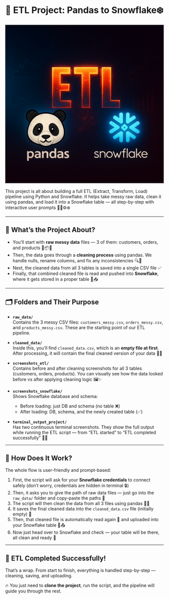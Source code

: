 # 🧹 ETL Project: Pandas to Snowflake❄️

![ETL Pandas to Snowflake Thumbnail](images/thumbnail/thumbnail_image.png)


This project is all about building a full ETL (Extract, Transform, Load) pipeline using Python and Snowflake. It helps take messy raw data, clean it using pandas, and load it into a Snowflake table — all step-by-step with interactive user prompts 🧑‍💻⚙️❄️

---

## 🚦 What’s the Project About?

- You’ll start with **raw messy data** files — 3 of them: customers, orders, and products 📄📦🧾  
- Then, the data goes through a **cleaning process** using pandas. We handle nulls, rename columns, and fix any inconsistencies 🔍🧽  
- Next, the cleaned data from all 3 tables is saved into a single CSV file ✅  
- Finally, that combined cleaned file is read and pushed into **Snowflake**, where it gets stored in a proper table 🧊📥

---

## 🗂️ Folders and Their Purpose

- **`raw_data/`**  
  Contains the 3 messy CSV files: `customers_messy.csv`, `orders_messy.csv`, and `products_messy.csv`. These are the starting point of our ETL pipeline.

- **`cleaned_data/`**  
  Inside this, you’ll find `cleaned_data.csv`, which is an **empty file at first**. After processing, it will contain the final cleaned version of your data 🧼📁

- **`screenshots_etl/`**  
  Contains before and after cleaning screenshots for all 3 tables (customers, orders, products). You can visually see how the data looked before vs after applying cleaning logic 🖼️✨

- **`screenshots_snowflake/`**  
  Shows Snowflake database and schema:
  - Before loading: just DB and schema (no table ❌)
  - After loading: DB, schema, and the newly created table (✅)

- **`terminal_output_project/`**  
  Has two continuous terminal screenshots. They show the full output while running the ETL script — from “ETL started” to “ETL completed successfully” 🔁📸

---

## 🎯 How Does It Work?

The whole flow is user-friendly and prompt-based:

1. First, the script will ask for your **Snowflake credentials** to connect safely (don’t worry, credentials are hidden in terminal 🔒)
2. Then, it asks you to give the path of raw data files — just go into the `raw_data/` folder and copy-paste the paths 🔗
3. The script will then clean the data from all 3 files using pandas 🐼🧹
4. It saves the final cleaned data into the `cleaned_data.csv` file (initially empty) 📄
5. Then, that cleaned file is automatically read again 📖 and uploaded into your Snowflake table 🧊📤
6. Now just head over to Snowflake and check — your table will be there, all clean and ready 🚀

---

## 🎉 ETL Completed Successfully!

That’s a wrap. From start to finish, everything is handled step-by-step — cleaning, saving, and uploading.

🔥 You just need to **clone the project**, run the script, and the pipeline will guide you through the rest.

